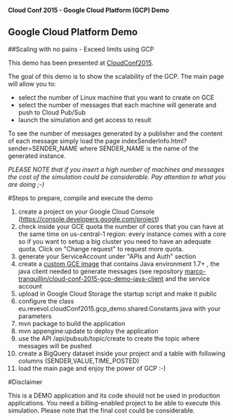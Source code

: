 **Cloud Conf 2015 - Google Cloud Platform (GCP) Demo**

## Google Cloud Platform Demo
##Scaling with no pains - Exceed limits using GCP

This demo has been presented at [CloudConf2015](http://2015.cloudconf.it/).

The goal of this demo is to show the scalability of the GCP.
The main page will allow you to:
* select the number of Linux machine that you want to create on GCE
* select the number of messages that each machine will generate and push to Cloud Pub/Sub
* launch the simulation and get access to result

To see the number of messages generated by a publisher and the content of each message simply
load the page indexSenderInfo.html?sender=SENDER_NAME where SENDER_NAME is the name of the generated
instance.

*PLEASE NOTE that if you insert a high number of machines and messages the cost of the simulation could be 
considerable. Pay attention to what you are doing ;-)*

#Steps to prepare, compile and execute the demo

1. create a project on your Google Cloud Console (https://console.developers.google.com/project)
2. check inside your GCE quota the number of cores that you can have at the same time on us-central-1 region: every instance comes with a core so if you want to setup a big cluster you need to have an adequate quota. Click on "Change request" to request more quota.
3. generate your ServiceAccount under "APIs and Auth" section
4. create a [custom GCE image](https://cloud.google.com/compute/docs/images) that contains Java environment 1.7+ , the java client needed to generate messages (see repository [marco-tranquillin/cloud-conf-2015-gcp-demo-java-client](https://github.com/marco-tranquillin/cloud-conf-2015-gcp-demo-java-client) and the service account
5. upload in Google Cloud Storage the startup script and make it public
6. configure the class eu.revevol.cloudConf2015.gcp_demo.shared.Constants.java with your parameters
7. mvn package to build the application
8. mvn appengine:update to deploy the application 
9. use the API /api/pubsub/topic/create to create the topic where messages will be pushed
10. create a BigQuery dataset inside your project and a table with following columns (SENDER,VALUE,TIME_POSTED)
11. load the main page and enjoy the power of GCP :-)

#Disclaimer

This is a DEMO application and its code should not be used in production applications.
You need a billing-enabled project to be able to execute this simulation. Please note that the final
cost could be considerable. 
